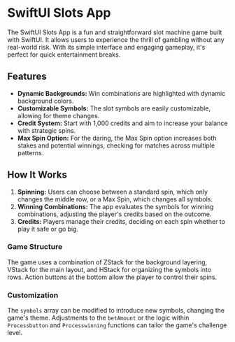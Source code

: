 # SwiftUI Slots App

The SwiftUI Slots App is a fun and straightforward slot machine game built with SwiftUI. It allows users to experience the thrill of gambling without any real-world risk. With its simple interface and engaging gameplay, it's perfect for quick entertainment breaks.

## Features

- **Dynamic Backgrounds:** Win combinations are highlighted with dynamic background colors.
- **Customizable Symbols:** The slot symbols are easily customizable, allowing for theme changes.
- **Credit System:** Start with 1,000 credits and aim to increase your balance with strategic spins.
- **Max Spin Option:** For the daring, the Max Spin option increases both stakes and potential winnings, checking for matches across multiple patterns.

## How It Works

1. **Spinning:** Users can choose between a standard spin, which only changes the middle row, or a Max Spin, which changes all symbols.
2. **Winning Combinations:** The app evaluates the symbols for winning combinations, adjusting the player's credits based on the outcome.
3. **Credits:** Players manage their credits, deciding on each spin whether to play it safe or go big.

### Game Structure

The game uses a combination of ZStack for the background layering, VStack for the main layout, and HStack for organizing the symbols into rows. Action buttons at the bottom allow the player to control their spins.

### Customization

The `symbols` array can be modified to introduce new symbols, changing the game's theme. Adjustments to the `betAmount` or the logic within `Processbutton` and `Processwinning` functions can tailor the game's challenge level.

